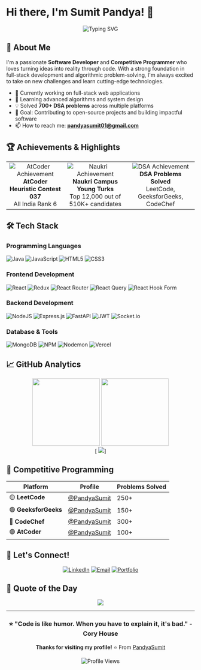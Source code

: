 # Hi there, I'm Sumit Pandya! 👋

<div align="center">
  
  ![Typing SVG](https://readme-typing-svg.demolab.com?font=Fira+Code&pause=1000&color=36BCF7FF&width=435&lines=Full-Stack+Developer;Competitive+Programmer;Problem+Solver;Always+Learning+New+Things!)
  
</div>

## 🚀 About Me

I'm a passionate **Software Developer** and **Competitive Programmer** who loves turning ideas into reality through code. With a strong foundation in full-stack development and algorithmic problem-solving, I'm always excited to take on new challenges and learn cutting-edge technologies.

- 🔭 Currently working on full-stack web applications
- 🌱 Learning advanced algorithms and system design
- 💡 Solved **700+ DSA problems** across multiple platforms
- 🎯 Goal: Contributing to open-source projects and building impactful software
- 📫 How to reach me: **pandyasumit01@gmail.com**

## 🏆 Achievements & Highlights

<table>
  <tr>
    <td align="center">
      <img src="https://img.shields.io/badge/🥇-AIR%206-gold?style=for-the-badge&labelColor=darkgreen&color=gold" alt="AtCoder Achievement"/>
      <br><b>AtCoder Heuristic Contest 037</b>
      <br>All India Rank 6
    </td>
    <td align="center">
      <img src="https://img.shields.io/badge/🎉-Top%2012K-blue?style=for-the-badge&labelColor=darkblue&color=lightblue" alt="Naukri Achievement"/>
      <br><b>Naukri Campus Young Turks</b>
      <br>Top 12,000 out of 510K+ candidates
    </td>
    <td align="center">
      <img src="https://img.shields.io/badge/💻-500+-green?style=for-the-badge&labelColor=darkgreen&color=lightgreen" alt="DSA Achievement"/>
      <br><b>DSA Problems Solved</b>
      <br>LeetCode, GeeksforGeeks, CodeChef
    </td>
  </tr>
</table>

## 🛠️ Tech Stack

### Programming Languages
![Java](https://img.shields.io/badge/Java-%23ED8B00.svg?style=for-the-badge&logo=openjdk&logoColor=white)
![JavaScript](https://img.shields.io/badge/JavaScript-%23323330.svg?style=for-the-badge&logo=javascript&logoColor=%23F7DF1E)
![HTML5](https://img.shields.io/badge/HTML5-%23E34F26.svg?style=for-the-badge&logo=html5&logoColor=white)
![CSS3](https://img.shields.io/badge/CSS3-%231572B6.svg?style=for-the-badge&logo=css3&logoColor=white)

### Frontend Development
![React](https://img.shields.io/badge/React-%2320232a.svg?style=for-the-badge&logo=react&logoColor=%2361DAFB)
![Redux](https://img.shields.io/badge/Redux-%23593d88.svg?style=for-the-badge&logo=redux&logoColor=white)
![React Router](https://img.shields.io/badge/React_Router-CA4245?style=for-the-badge&logo=react-router&logoColor=white)
![React Query](https://img.shields.io/badge/-React%20Query-FF4154?style=for-the-badge&logo=react%20query&logoColor=white)
![React Hook Form](https://img.shields.io/badge/React%20Hook%20Form-%23EC5990.svg?style=for-the-badge&logo=reacthookform&logoColor=white)

### Backend Development
![NodeJS](https://img.shields.io/badge/Node.js-6DA55F?style=for-the-badge&logo=node.js&logoColor=white)
![Express.js](https://img.shields.io/badge/Express.js-%23404d59.svg?style=for-the-badge&logo=express&logoColor=%2361DAFB)
![FastAPI](https://img.shields.io/badge/FastAPI-005571?style=for-the-badge&logo=fastapi)
![JWT](https://img.shields.io/badge/JWT-black?style=for-the-badge&logo=JSON%20web%20tokens)
![Socket.io](https://img.shields.io/badge/Socket.io-black?style=for-the-badge&logo=socket.io&badgeColor=010101)

### Database & Tools
![MongoDB](https://img.shields.io/badge/MongoDB-%234ea94b.svg?style=for-the-badge&logo=mongodb&logoColor=white)
![NPM](https://img.shields.io/badge/NPM-%23CB3837.svg?style=for-the-badge&logo=npm&logoColor=white)
![Nodemon](https://img.shields.io/badge/NODEMON-%23323330.svg?style=for-the-badge&logo=nodemon&logoColor=%BBDEAD)
![Vercel](https://img.shields.io/badge/Vercel-%23000000.svg?style=for-the-badge&logo=vercel&logoColor=white)

## 📈 GitHub Analytics

<div align="center">
  <img height="180em" src="https://github-readme-stats.vercel.app/api?username=PandyaSumit&theme=tokyonight&hide_border=true&include_all_commits=true&count_private=true"/>
  <img height="180em" src="https://github-readme-stats.vercel.app/api/top-langs/?username=PandyaSumit&theme=tokyonight&hide_border=true&include_all_commits=true&count_private=true&layout=compact"/>
</div>

<div align="center">
 [ <img src="https://github-readme-streak-stats.herokuapp.com/?user=PandyaSumit&theme=tokyonight&hide_border=true"/>]
</div>

## 🏅 Competitive Programming

<div align="center">
  
| Platform | Profile | Problems Solved |
|----------|---------|----------------|
| 🟡 **LeetCode** | [@PandyaSumit](https://leetcode.com/PandyaSumit) | 250+ |
| 🟢 **GeeksforGeeks** | [@PandyaSumit](https://auth.geeksforgeeks.org/user/PandyaSumit) | 150+ |
| 🔵 **CodeChef** | [@PandyaSumit](https://www.codechef.com/users/PandyaSumit) | 300+ |
| 🟣 **AtCoder** | [@PandyaSumit](https://atcoder.jp/users/PandyaSumit) | 100+ |

</div>

## 🤝 Let's Connect!

<div align="center">
  
[![LinkedIn](https://img.shields.io/badge/LinkedIn-%230077B5.svg?style=for-the-badge&logo=linkedin&logoColor=white)](https://www.linkedin.com/in/sumitpandya1/)
[![Email](https://img.shields.io/badge/Email-D14836?style=for-the-badge&logo=gmail&logoColor=white)](mailto:pandyasumit01@gmail.com)
[![Portfolio](https://img.shields.io/badge/Portfolio-%23000000.svg?style=for-the-badge&logo=firefox&logoColor=white)](#)

</div>

## 💭 Quote of the Day

<div align="center">
  
![](https://quotes-github-readme.vercel.app/api?type=horizontal&theme=tokyonight)

</div>

---

<div align="center">
  
### ⭐ "Code is like humor. When you have to explain it, it's bad." - Cory House

**Thanks for visiting my profile!** ⭐️ From [PandyaSumit](https://github.com/PandyaSumit)

![Profile Views](https://visitcount.itsvg.in/api?id=PandyaSumit&icon=5&color=6)

</div>
